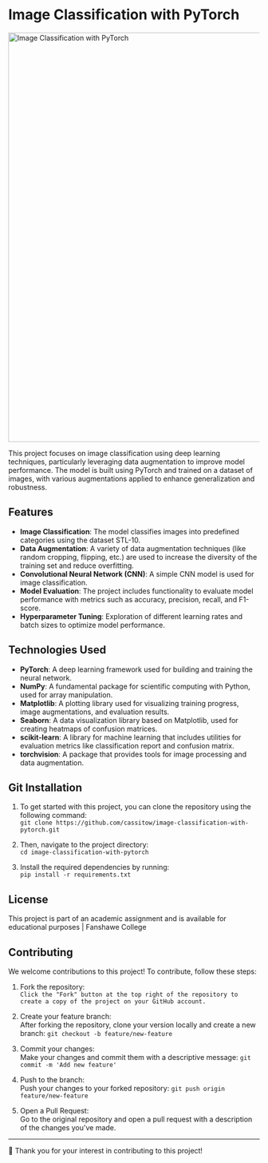 # Image Classification with PyTorch 
<img width="820" alt="Image Classification with PyTorch" src="https://github.com/user-attachments/assets/bed739a0-e35b-447d-9b2d-cbc56392b66c">

This project focuses on image classification using deep learning techniques, particularly leveraging data augmentation to improve model performance. The model is built using PyTorch and trained on a dataset of images, with various augmentations applied to enhance generalization and robustness.

## Features
- **Image Classification**: The model classifies images into predefined categories using the dataset STL-10.
- **Data Augmentation**: A variety of data augmentation techniques (like random cropping, flipping, etc.) are used to increase the diversity of the training set and reduce overfitting.
- **Convolutional Neural Network (CNN)**: A simple CNN model is used for image classification.
- **Model Evaluation**: The project includes functionality to evaluate model performance with metrics such as accuracy, precision, recall, and F1-score.
- **Hyperparameter Tuning**: Exploration of different learning rates and batch sizes to optimize model performance.

## Technologies Used
- **PyTorch**: A deep learning framework used for building and training the neural network.
- **NumPy**: A fundamental package for scientific computing with Python, used for array manipulation.
- **Matplotlib**: A plotting library used for visualizing training progress, image augmentations, and evaluation results.
- **Seaborn**: A data visualization library based on Matplotlib, used for creating heatmaps of confusion matrices.
- **scikit-learn**: A library for machine learning that includes utilities for evaluation metrics like classification report and confusion matrix.
- **torchvision**: A package that provides tools for image processing and data augmentation.

## Git Installation

1. To get started with this project, you can clone the repository using the following command:      
```git clone https://github.com/cassitow/image-classification-with-pytorch.git```

2. Then, navigate to the project directory:    
```cd image-classification-with-pytorch```

3. Install the required dependencies by running:     
```pip install -r requirements.txt```

## License
This project is part of an academic assignment and is available for educational purposes | Fanshawe College

## Contributing
We welcome contributions to this project! To contribute, follow these steps:
1. Fork the repository:     
```Click the "Fork" button at the top right of the repository to create a copy of the project on your GitHub account.```

2. Create your feature branch:     
After forking the repository, clone your version locally and create a new branch:
```git checkout -b feature/new-feature```

3. Commit your changes:     
Make your changes and commit them with a descriptive message:
```git commit -m 'Add new feature'```

4. Push to the branch:     
Push your changes to your forked repository:
```git push origin feature/new-feature```

5. Open a Pull Request:    
Go to the original repository and open a pull request with a description of the changes you've made.

<hr>

🤖 Thank you for your interest in contributing to this project! 
